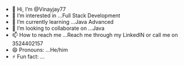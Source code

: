 - 👋 Hi, I’m @Vinayjay77
- 👀 I’m interested in ...Full Stack Development
- 🌱 I’m currently learning ...Java Advanced
- 💞️ I’m looking to collaborate on ...Java 
- 📫 How to reach me ...Reach me through my LinkedIN or call me on 3524402157
- 😄 Pronouns: ...He/him
- ⚡ Fun fact: ...

<!---
Vinayjay77/Vinayjay77 is a ✨ special ✨ repository because its `README.md` (this file) appears on your GitHub profile.
You can click the Preview link to take a look at your changes.
--->
